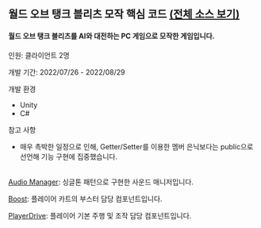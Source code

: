 ## 월드 오브 탱크 블리츠 모작 핵심 코드 [(전체 소스 보기)](https://github.com/diesuki4/Clone-World_of_Tanks)

#### 월드 오브 탱크 블리츠를 AI와 대전하는 PC 게임으로 모작한 게임입니다.

인원: 클라이언트 2명

개발 기간: 2022/07/26 - 2022/08/29

개발 환경
- Unity
- C#

참고 사항
- 매우 촉박한 일정으로 인해, Getter/Setter를 이용한 멤버 은닉보다는 public으로 선언해 기능 구현에 집중했습니다.
<br/><br/>

[Audio Manager](https://github.com/diesuki4/Core_Codes/blob/main/%EC%B9%B4%ED%8A%B8%EB%9D%BC%EC%9D%B4%EB%8D%94%20%EB%9F%AC%EC%89%AC%2B%20%EB%AA%A8%EC%9E%91/AudioManager.cs): 싱글톤 패턴으로 구현한 사운드 매니저입니다.

[Boost](https://github.com/diesuki4/Core_Codes/blob/main/%EC%B9%B4%ED%8A%B8%EB%9D%BC%EC%9D%B4%EB%8D%94%20%EB%9F%AC%EC%89%AC%2B%20%EB%AA%A8%EC%9E%91/Boost.cs): 플레이어 카트의 부스터 담당 컴포넌트입니다.

[PlayerDrive](https://github.com/diesuki4/Core_Codes/blob/main/%EC%B9%B4%ED%8A%B8%EB%9D%BC%EC%9D%B4%EB%8D%94%20%EB%9F%AC%EC%89%AC%2B%20%EB%AA%A8%EC%9E%91/PlayerDrive.cs): 플레이어 기본 주행 및 조작 담당 컴포넌트입니다.
